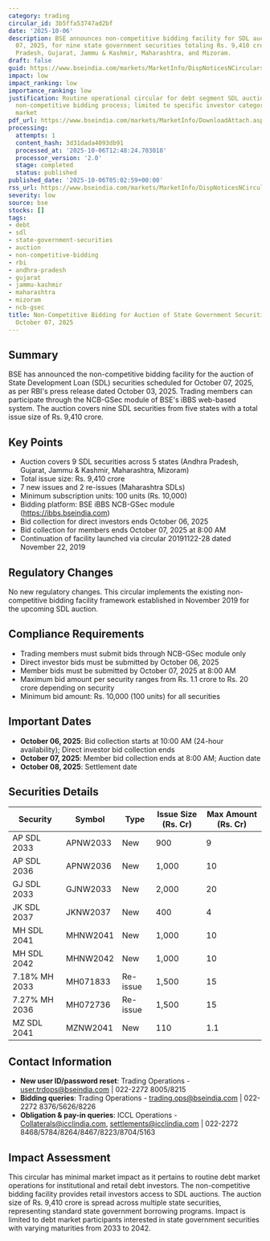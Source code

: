 ```yaml
---
category: trading
circular_id: 3b5ffa53747ad2bf
date: '2025-10-06'
description: BSE announces non-competitive bidding facility for SDL auction on October
  07, 2025, for nine state government securities totaling Rs. 9,410 crore across Andhra
  Pradesh, Gujarat, Jammu & Kashmir, Maharashtra, and Mizoram.
draft: false
guid: https://www.bseindia.com/markets/MarketInfo/DispNoticesNCirculars.aspx?Noticeid={4ADA1FF3-0FB7-4D66-B341-F7C3AB8970A8}&noticeno=20251006-1&dt=10/06/2025&icount=1&totcount=28&flag=0
impact: low
impact_ranking: low
importance_ranking: low
justification: Routine operational circular for debt segment SDL auction with standard
  non-competitive bidding process; limited to specific investor categories in debt
  market
pdf_url: https://www.bseindia.com/markets/MarketInfo/DownloadAttach.aspx?id=20251006-1&attachedId=
processing:
  attempts: 1
  content_hash: 3d31dada4093db91
  processed_at: '2025-10-06T12:48:24.703018'
  processor_version: '2.0'
  stage: completed
  status: published
published_date: '2025-10-06T05:02:59+00:00'
rss_url: https://www.bseindia.com/markets/MarketInfo/DispNoticesNCirculars.aspx?Noticeid={4ADA1FF3-0FB7-4D66-B341-F7C3AB8970A8}&noticeno=20251006-1&dt=10/06/2025&icount=1&totcount=28&flag=0
severity: low
source: bse
stocks: []
tags:
- debt
- sdl
- state-government-securities
- auction
- non-competitive-bidding
- rbi
- andhra-pradesh
- gujarat
- jammu-kashmir
- maharashtra
- mizoram
- ncb-gsec
title: Non-Competitive Bidding for Auction of State Government Securities (SDL) on
  October 07, 2025
---
```


## Summary

BSE has announced the non-competitive bidding facility for the auction of State Development Loan (SDL) securities scheduled for October 07, 2025, as per RBI's press release dated October 03, 2025. Trading members can participate through the NCB-GSec module of BSE's iBBS web-based system. The auction covers nine SDL securities from five states with a total issue size of Rs. 9,410 crore.

## Key Points

- Auction covers 9 SDL securities across 5 states (Andhra Pradesh, Gujarat, Jammu & Kashmir, Maharashtra, Mizoram)
- Total issue size: Rs. 9,410 crore
- 7 new issues and 2 re-issues (Maharashtra SDLs)
- Minimum subscription units: 100 units (Rs. 10,000)
- Bidding platform: BSE iBBS NCB-GSec module (https://ibbs.bseindia.com)
- Bid collection for direct investors ends October 06, 2025
- Bid collection for members ends October 07, 2025 at 8:00 AM
- Continuation of facility launched via circular 20191122-28 dated November 22, 2019

## Regulatory Changes

No new regulatory changes. This circular implements the existing non-competitive bidding facility framework established in November 2019 for the upcoming SDL auction.

## Compliance Requirements

- Trading members must submit bids through NCB-GSec module only
- Direct investor bids must be submitted by October 06, 2025
- Member bids must be submitted by October 07, 2025 at 8:00 AM
- Maximum bid amount per security ranges from Rs. 1.1 crore to Rs. 20 crore depending on security
- Minimum bid amount: Rs. 10,000 (100 units) for all securities

## Important Dates

- **October 06, 2025**: Bid collection starts at 10:00 AM (24-hour availability); Direct investor bid collection ends
- **October 07, 2025**: Member bid collection ends at 8:00 AM; Auction date
- **October 08, 2025**: Settlement date

## Securities Details

| Security | Symbol | Type | Issue Size (Rs. Cr) | Max Amount (Rs. Cr) |
|----------|--------|------|-------------------|--------------------|
| AP SDL 2033 | APNW2033 | New | 900 | 9 |
| AP SDL 2036 | APNW2036 | New | 1,000 | 10 |
| GJ SDL 2033 | GJNW2033 | New | 2,000 | 20 |
| JK SDL 2037 | JKNW2037 | New | 400 | 4 |
| MH SDL 2041 | MHNW2041 | New | 1,000 | 10 |
| MH SDL 2042 | MHNW2042 | New | 1,000 | 10 |
| 7.18% MH 2033 | MH071833 | Re-issue | 1,500 | 15 |
| 7.27% MH 2036 | MH072736 | Re-issue | 1,500 | 15 |
| MZ SDL 2041 | MZNW2041 | New | 110 | 1.1 |

## Contact Information

- **New user ID/password reset**: Trading Operations - user.trdops@bseindia.com | 022-2272 8005/8215
- **Bidding queries**: Trading Operations - trading.ops@bseindia.com | 022-2272 8376/5626/8226
- **Obligation & pay-in queries**: ICCL Operations - Collaterals@icclindia.com, settlements@icclindia.com | 022-2272 8468/5784/8264/8467/8223/8704/5163

## Impact Assessment

This circular has minimal market impact as it pertains to routine debt market operations for institutional and retail debt investors. The non-competitive bidding facility provides retail investors access to SDL auctions. The auction size of Rs. 9,410 crore is spread across multiple state securities, representing standard state government borrowing programs. Impact is limited to debt market participants interested in state government securities with varying maturities from 2033 to 2042.